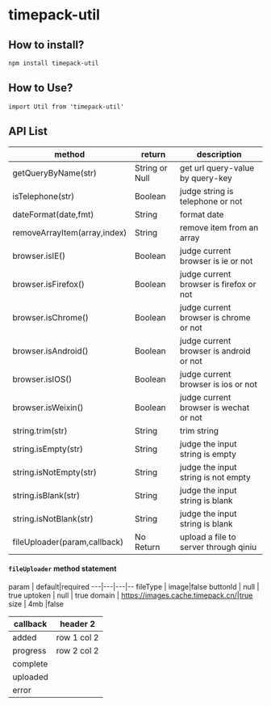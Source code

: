 # timepack-util

## How to install?

`npm install timepack-util`

## How to Use?

```
import Util from 'timepack-util'
```

## API List


method | return | description
---|---|---
getQueryByName(str) | String or Null | get url query-value by query-key
isTelephone(str) |  Boolean | judge string is telephone or not
dateFormat(date,fmt) | String | format date
removeArrayItem(array,index) | String | remove item from an array
browser.isIE()|Boolean| judge current browser is ie or not
browser.isFirefox()|Boolean| judge current browser is firefox or not
browser.isChrome()|Boolean| judge current browser is chrome or not
browser.isAndroid()|Boolean| judge current browser is android or not
browser.isIOS()|Boolean| judge current browser is ios or not
browser.isWeixin()|Boolean| judge current browser is wechat or not
string.trim(str)|String| trim string
string.isEmpty(str)|String| judge the input string is empty
string.isNotEmpty(str)|String| judge the input string is not empty
string.isBlank(str)|String| judge the  input string is blank
string.isNotBlank(str)|String| judge the input string is blank
fileUploader(param,callback)| No Return| upload a file to server through qiniu


#### `fileUploader` method statement

param | default|required
---|---|---|--
fileType | image|false
buttonId | null | true
uptoken  | null | true
domain   | https://images.cache.timepack.cn/|true
size     | 4mb  |false



callback | header 2
---|---
added | row 1 col 2
progress | row 2 col 2
complete|
uploaded|
error|

